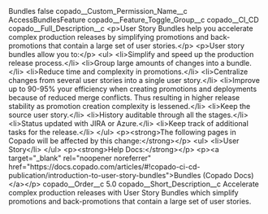 <?xml version="1.0" encoding="UTF-8"?>
<CustomMetadata xmlns="http://soap.sforce.com/2006/04/metadata" xmlns:xsi="http://www.w3.org/2001/XMLSchema-instance" xmlns:xsd="http://www.w3.org/2001/XMLSchema">
    <label>Bundles</label>
    <protected>false</protected>
    <values>
        <field>copado__Custom_Permission_Name__c</field>
        <value xsi:type="xsd:string">AccessBundlesFeature</value>
    </values>
    <values>
        <field>copado__Feature_Toggle_Group__c</field>
        <value xsi:type="xsd:string">copado__CI_CD</value>
    </values>
    <values>
        <field>copado__Full_Description__c</field>
        <value xsi:type="xsd:string">&lt;p&gt;User Story Bundles help you accelerate complex production releases by simplifying promotions and back-promotions that contain a large set of user stories.&lt;/p&gt;
&lt;p&gt;User story bundles allow you to:&lt;/p&gt;
&lt;ul&gt;
&lt;li&gt;Simplify and speed up the production release process.&lt;/li&gt;
&lt;li&gt;Group large amounts of changes into a bundle.&lt;/li&gt;
&lt;li&gt;Reduce time and complexity in promotions.&lt;/li&gt;
&lt;li&gt;Centralize changes from several user stories into a single user story.&lt;/li&gt;
&lt;li&gt;Improve up to 90-95% your efficiency when creating promotions and deployments because of reduced merge conflicts. Thus resulting in higher release stability as promotion creation complexity is lessened.&lt;/li&gt;
&lt;li&gt;Keep the source user story.&lt;/li&gt;
&lt;li&gt;History auditable through all the stages.&lt;/li&gt;
&lt;li&gt;Status updated with JIRA or Azure.&lt;/li&gt;
&lt;li&gt;Keep track of additional tasks for the release.&lt;/li&gt;
&lt;/ul&gt;
&lt;p&gt;&lt;strong&gt;The following pages in Copado will be affected by this change:&lt;/strong&gt;&lt;/p&gt;
&lt;ul&gt;
&lt;li&gt;User Story&lt;/li&gt;
&lt;/ul&gt;
&lt;p&gt;&lt;strong&gt;Help Docs:&lt;/strong&gt;&lt;/p&gt;
&lt;p&gt;&lt;a target=&quot;_blank&quot; rel=&quot;noopener noreferrer&quot; href=&quot;https://docs.copado.com/articles/#!copado-ci-cd-publication/introduction-to-user-story-bundles&quot;&gt;Bundles (Copado Docs)&lt;/a&gt;&lt;/p&gt;</value>
    </values>
    <values>
        <field>copado__Order__c</field>
        <value xsi:type="xsd:double">5.0</value>
    </values>
    <values>
        <field>copado__Short_Description__c</field>
        <value xsi:type="xsd:string">Accelerate complex production releases with User Story Bundles which simplify promotions and back-promotions that contain a large set of user stories.</value>
    </values>
</CustomMetadata>

